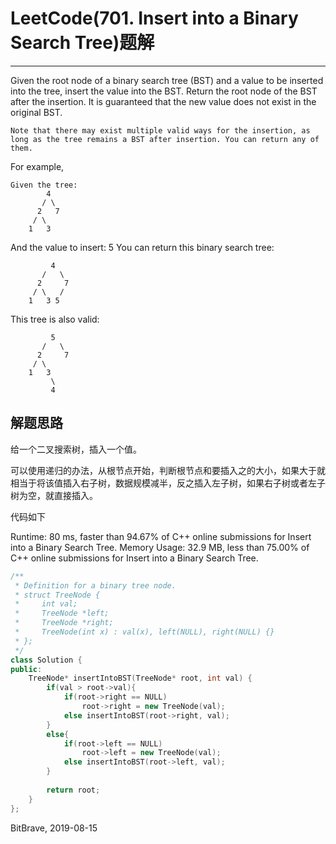 # LeetCode(701. Insert into a Binary Search Tree)题解
------
Given the root node of a binary search tree (BST) and a value to be inserted into the tree, insert the value into the BST. Return the root node of the BST after the insertion. It is guaranteed that the new value does not exist in the original BST.

    Note that there may exist multiple valid ways for the insertion, as long as the tree remains a BST after insertion. You can return any of them.

For example, 

    Given the tree:
            4
           / \
          2   7
         / \
        1   3
And the value to insert: 5
You can return this binary search tree:

             4
           /   \
          2     7
         / \   /
        1   3 5
This tree is also valid:

             5
           /   \
          2     7
         / \   
        1   3
             \
             4

## 解题思路

给一个二叉搜索树，插入一个值。

可以使用递归的办法，从根节点开始，判断根节点和要插入之的大小，如果大于就相当于将该值插入右子树，数据规模减半，反之插入左子树，如果右子树或者左子树为空，就直接插入。

代码如下

Runtime: 80 ms, faster than 94.67% of C++ online submissions for Insert into a Binary Search Tree.
Memory Usage: 32.9 MB, less than 75.00% of C++ online submissions for Insert into a Binary Search Tree.

```c++
/**
 * Definition for a binary tree node.
 * struct TreeNode {
 *     int val;
 *     TreeNode *left;
 *     TreeNode *right;
 *     TreeNode(int x) : val(x), left(NULL), right(NULL) {}
 * };
 */
class Solution {
public:
    TreeNode* insertIntoBST(TreeNode* root, int val) {
        if(val > root->val){
            if(root->right == NULL)
                root->right = new TreeNode(val);
            else insertIntoBST(root->right, val);
        }
        else{
            if(root->left == NULL)
                root->left = new TreeNode(val);
            else insertIntoBST(root->left, val);
        }
        
        return root;
    }
};
```

BitBrave, 2019-08-15